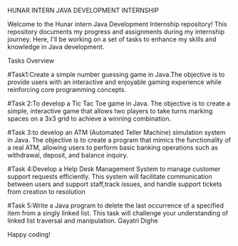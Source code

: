 HUNAR INTERN JAVA DEVELOPMENT INTERNSHIP

Welcome to the Hunar intern Java Development Internship repository! This repository documents my progress and assignments during my internship journey. Here, I'll be working on a set of tasks to enhance my skills and knowledge in Java development.

Tasks Overview

#Task1:Create a simple number guessing game in Java.The objective is to provide users with an interactive and enjoyable gaming experience while reinforcing core programming concepts.

#Task 2:To develop a Tic Tac Toe game in Java. The objective is to create a simple, interactive game that allows two players to take turns marking spaces on a 3x3 grid to achieve a winning combination.

#Task 3:to develop an ATM (Automated Teller Machine) simulation system in Java. The objective is to create a program that mimics the functionality of a real ATM, allowing users to perform basic banking
operations such as withdrawal, deposit, and balance inquiry.

#Task 4:Develop a Help Desk Management System to manage customer support requests efficiently. This system will facilitate communication between users and support staff,track issues, and handle support tickets from creation to resolution

#Task 5:Write a Java program to delete the last occurrence of a specified item from a singly linked list. This task will challenge your understanding of linked list traversal and manipulation.
Gayatri Dighe

Happy coding! 
